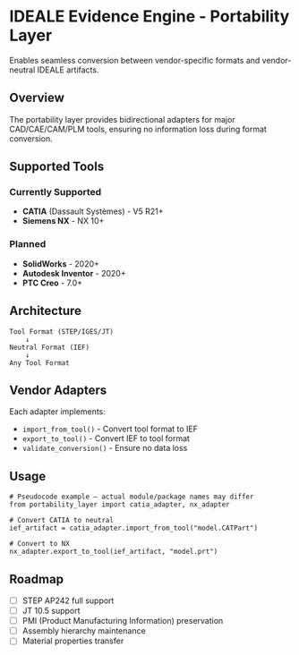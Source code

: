 # IDEALE Evidence Engine - Portability Layer

Enables seamless conversion between vendor-specific formats and vendor-neutral IDEALE artifacts.

## Overview

The portability layer provides bidirectional adapters for major CAD/CAE/CAM/PLM tools, ensuring no information loss during format conversion.

## Supported Tools

### Currently Supported
- **CATIA** (Dassault Systèmes) - V5 R21+
- **Siemens NX** - NX 10+

### Planned
- **SolidWorks** - 2020+
- **Autodesk Inventor** - 2020+
- **PTC Creo** - 7.0+

## Architecture

```
Tool Format (STEP/IGES/JT)
    ↓
Neutral Format (IEF)
    ↓
Any Tool Format
```

## Vendor Adapters

Each adapter implements:
- `import_from_tool()` - Convert tool format to IEF
- `export_to_tool()` - Convert IEF to tool format
- `validate_conversion()` - Ensure no data loss

## Usage

```text
# Pseudocode example – actual module/package names may differ
from portability_layer import catia_adapter, nx_adapter

# Convert CATIA to neutral
ief_artifact = catia_adapter.import_from_tool("model.CATPart")

# Convert to NX
nx_adapter.export_to_tool(ief_artifact, "model.prt")
```

## Roadmap

- [ ] STEP AP242 full support
- [ ] JT 10.5 support
- [ ] PMI (Product Manufacturing Information) preservation
- [ ] Assembly hierarchy maintenance
- [ ] Material properties transfer
